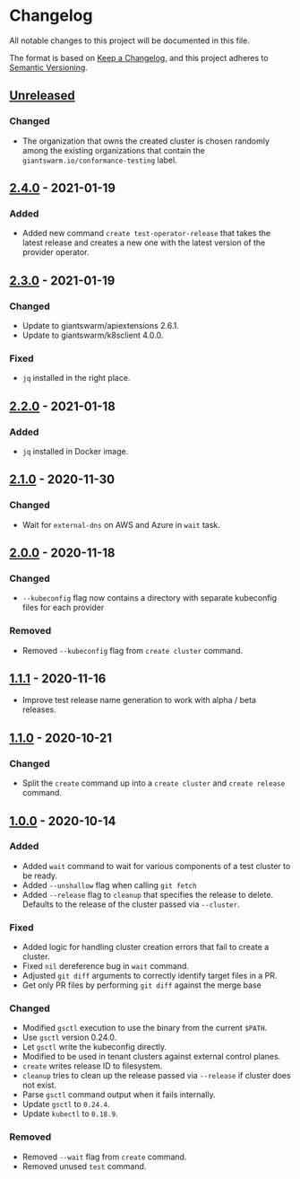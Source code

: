 # Changelog

All notable changes to this project will be documented in this file.

The format is based on [Keep a Changelog](https://keepachangelog.com/en/1.0.0/),
and this project adheres to [Semantic Versioning](https://semver.org/spec/v2.0.0.html).

## [Unreleased]

### Changed

- The organization that owns the created cluster is chosen randomly among the existing organizations that contain the `giantswarm.io/conformance-testing` label.

## [2.4.0] - 2021-01-19

### Added

- Added new command `create test-operator-release` that takes the latest release and creates a new one with the latest version of the provider operator.

## [2.3.0] - 2021-01-19

### Changed

- Update to giantswarm/apiextensions 2.6.1.
- Update to giantswarm/k8sclient 4.0.0.

### Fixed

- `jq` installed in the right place.

## [2.2.0] - 2021-01-18

### Added

- `jq` installed in Docker image.

## [2.1.0] - 2020-11-30

### Changed

- Wait for `external-dns` on AWS and Azure in `wait` task.

## [2.0.0] - 2020-11-18

### Changed

- `--kubeconfig` flag now contains a directory with separate kubeconfig files for each provider

### Removed

- Removed `--kubeconfig` flag from `create cluster` command.

## [1.1.1] - 2020-11-16

- Improve test release name generation to work with alpha / beta releases.

## [1.1.0] - 2020-10-21

### Changed

- Split the `create` command up into a `create cluster` and `create release` command.

## [1.0.0] - 2020-10-14

### Added

- Added `wait` command to wait for various components of a test cluster to be ready.
- Added `--unshallow` flag when calling `git fetch`
- Added `--release` flag to `cleanup` that specifies the release to delete. Defaults to the release of the cluster
passed via `--cluster`.

### Fixed

- Added logic for handling cluster creation errors that fail to create a cluster.
- Fixed `nil` dereference bug in `wait` command.
- Adjusted `git diff` arguments to correctly identify target files in a PR.
- Get only PR files by performing `git diff` against the merge base

### Changed

- Modified `gsctl` execution to use the binary from the current `$PATH`.
- Use `gsctl` version 0.24.0.
- Let `gsctl` write the kubeconfig directly.
- Modified to be used in tenant clusters against external control planes.
- `create` writes release ID to filesystem.
- `cleanup` tries to clean up the release passed via `--release` if cluster does not exist.
- Parse `gsctl` command output when it fails internally.
- Update `gsctl` to `0.24.4`.
- Update `kubectl` to `0.18.9`.

### Removed

- Removed `--wait` flag from `create` command.
- Removed unused `test` command.

[Unreleased]: https://github.com/giantswarm/standup/compare/v2.4.0...HEAD
[2.4.0]: https://github.com/giantswarm/standup/compare/v2.3.0...v2.4.0
[2.3.0]: https://github.com/giantswarm/standup/compare/v2.2.0...v2.3.0
[2.2.0]: https://github.com/giantswarm/standup/compare/v2.1.0...v2.2.0
[2.1.0]: https://github.com/giantswarm/standup/compare/v2.0.0...v2.1.0
[2.0.0]: https://github.com/giantswarm/standup/compare/v1.1.1...v2.0.0
[1.1.1]: https://github.com/giantswarm/standup/compare/v1.1.0...v1.1.1
[1.1.0]: https://github.com/giantswarm/standup/compare/v1.0.0...v1.1.0
[1.0.0]: https://github.com/giantswarm/standup/releases/tag/v1.0.0
